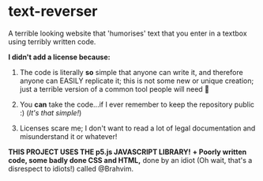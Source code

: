 # text-reverser
A terrible looking website that 'humorises' text that you enter in a textbox using terribly written code.


**I didn't add a license because:**
1. The code is literally **so** simple that anyone can write it, and therefore anyone can EASILY replicate it; this is not some new or unique creation;
just a terrible version of a common tool people will need 🤣

2. You **can** take the code...if I ever remember to keep the repository public :)
  (*It's that simple!*)

3. Licenses scare me; I don't want to read a lot of legal documentation and misunderstand it or whatever!

**THIS PROJECT USES THE p5.js JAVASCRIPT LIBRARY!**
**+ Poorly written code, some badly done CSS and HTML,** done by an idiot (Oh wait, that's a disrespect to idiots!) called @Brahvim.
